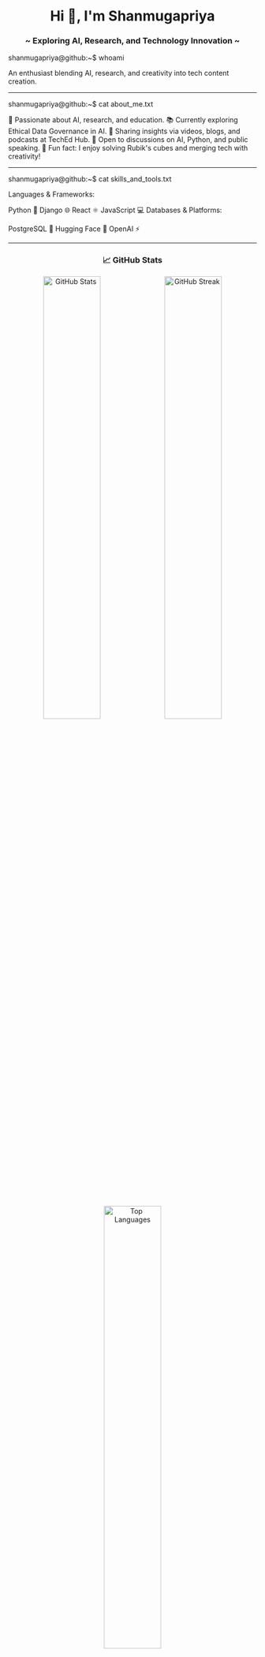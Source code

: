 <h1 align="center">Hi 👋, I'm Shanmugapriya</h1>
<h3 align="center">~ Exploring AI, Research, and Technology Innovation ~</h3>
shanmugapriya@github:~$ whoami

An enthusiast blending AI, research, and creativity into tech content creation.

---
shanmugapriya@github:~$ cat about_me.txt

🌟 Passionate about AI, research, and education. 📚 Currently exploring Ethical Data Governance in AI. 🎥 Sharing insights via videos, blogs, and podcasts at TechEd Hub. 💬 Open to discussions on AI, Python, and public speaking. 🧠 Fun fact: I enjoy solving Rubik's cubes and merging tech with creativity!

---

shanmugapriya@github:~$ cat skills_and_tools.txt

Languages & Frameworks:

Python 🐍
Django 🌐
React ⚛️
JavaScript 💻
Databases & Platforms:

PostgreSQL 🐘
Hugging Face 🤗
OpenAI ⚡


---

<h3 align="center">📈 GitHub Stats</h3>
<p align="center">
  <img src="https://github-readme-stats.vercel.app/api?username=shanmugapriyadev&show_icons=true&theme=github_dark" alt="GitHub Stats" width="48%">
  <img src="https://github-readme-streak-stats.herokuapp.com/?user=shanmugapriyadev&theme=github-dark-blue" alt="GitHub Streak" width="48%">
</p>
<p align="center">
  <img src="https://github-readme-stats.vercel.app/api/top-langs/?username=shanmugapriyadev&layout=compact&theme=github_dark" alt="Top Languages" width="48%">
</p>

---

shanmugapriya@github:~$ cat connect.txt

🔗 Let's Connect:

LinkedIn
Instagram
GitHub
YouTube
yaml

---
shanmugapriya@github:~$ echo "Always learning, always growing!"



